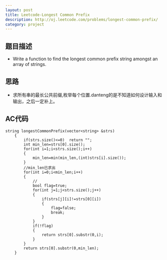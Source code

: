 ```yaml
---
layout: post
title: Leetcode-Longest Common Prefix 
description: http://oj.leetcode.com/problems/longest-common-prefix/
category: project
---
```

## 题目描述
*   Write a function to find the longest common prefix string amongst an array of strings.

## 思路
*   求所有串的最长公共前缀,枚举每个位置.danteng的是不知道如何设计输入和输出，之后一定补上。

## AC代码

    string longestCommonPrefix(vector<string> &strs)
        {
            if(strs.size()<=0)  return "";
            int min_len=strs[0].size();
            for(int i=1;i<strs.size();i++)
            {
                min_len=min(min_len,(int)strs[i].size());
            }
            //min_len已求出
            for(int i=0;i<min_len;i++)
            {
                //
                bool flag=true;
                for(int j=1;j<strs.size();j++)
                {
                    if(strs[j][i]!=strs[0][i])
                    {
                        flag=false;
                        break;
                    }
                }
                if(!flag)
                {
                    return strs[0].substr(0,i);
                }
            }
            return strs[0].substr(0,min_len);
        }
